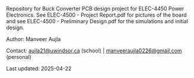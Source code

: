 Repository for Buck Converter PCB design project for ELEC-4450 Power Electronics.
See ELEC-4500 - Project Report.pdf for pictures of the board and see ELEC-4500 - Preliminary Design.pdf for the simulations and initial design.

Author: Manveer Aujla

Contact: aujla21@uwindsor.ca (school) | manveeraujla0226@gmail.com (personal) 

Last updated: 2025-04-22
